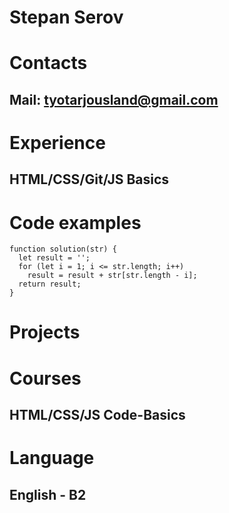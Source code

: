 # Stepan Serov

# Contacts
## Mail: tyotarjousland@gmail.com

# Experience
## HTML/CSS/Git/JS Basics

# Code examples
```
function solution(str) {
  let result = '';
  for (let i = 1; i <= str.length; i++)
    result = result + str[str.length - i];
  return result;
}
```

# Projects

# Courses
## HTML/CSS/JS Code-Basics

# Language
## English - B2